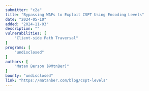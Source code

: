 ```yaml
---
submitter: "c2a"
title: "Bypassing WAFs to Exploit CSPT Using Encoding Levels"
date: "2024-05-10"
added: "2024-11-03"
description: ""
vulnerabilities: [
    "Client-side Path Traversal"
]
programs: [
    "undisclosed"
]
authors: [
    "Matan Berson (@MtnBer)"
]
bounty: "undisclosed"
link: "https://matanber.com/blog/cspt-levels"
---
```




